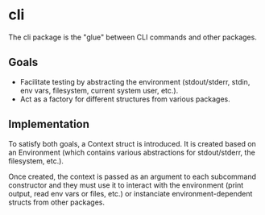 # cli

The cli package is the "glue" between CLI commands and other packages.

## Goals

- Facilitate testing by abstracting the environment (stdout/stderr, stdin, env vars, filesystem, current system user, etc.).
- Act as a factory for different structures from various packages.

## Implementation

To satisfy both goals, a Context struct is introduced. It is created based on an Environment (which contains various abstractions for stdout/stderr, the filesystem, etc.).

Once created, the context is passed as an argument to each subcommand constructor and they must use it to interact with the environment (print output, read env vars or files, etc.) or instanciate environment-dependent structs from other packages.
